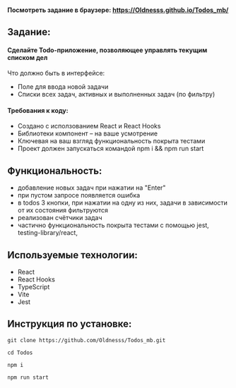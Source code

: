 
#### Посмотреть задание в браузере: https://Oldnesss.github.io/Todos_mb/

## Задание:
#### Сделайте Todo-приложение, позволяющее управлять текущим списком дел
Что должно быть в интерфейсе:
* Поле для ввода новой задачи
* Списки всех задач, активных и выполненных задач (по фильтру)

#### Требования к коду:
* Создано с исползованием React и React Hooks
* Библиотеки компонент – на ваше усмотрение
* Ключевая на ваш взгляд функциональность покрыта тестами
* Проект должен запускаться командой npm i && npm run start

## Функциональность:
* добавление новых задач при нажатии на "Enter"
* при пустом запросе появляется ошибка
* в todos 3 кнопки, при нажатии на одну из них, задачи в зависимости от их состояния фильтруются
* реализован счётчики задач
* частично функциональность покрыта тестами с помощью jest, testing-library/react, 

## Используемые технологии:

* React
* React Hooks
* TypeScript
* Vite
* Jest


## Инструкция по установке:

```
git clone https://github.com/Oldnesss/Todos_mb.git
```

```
cd Todos
```

```
npm i
```

```
npm run start
```

